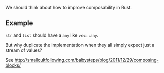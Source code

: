 We should think about how to improve composability in Rust.

## Example
```str``` and ```list``` should have a ```any``` like ```vec::any```.

But why duplicate the implementation when they all simply expect just a stream of values?

See http://smallcultfollowing.com/babysteps/blog/2011/12/29/composing-blocks/